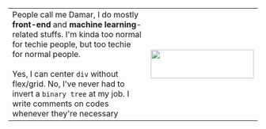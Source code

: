 <table border="0" cellspacing="0" cellpadding="0">
 <tr>
    <td>
      People call me Damar, I do mostly <b>front-end</b> and <b>machine learning</b>-related stuffs. I'm kinda too normal for techie people, but too techie for normal people.<br><br> Yes, I can center <code>div</code> without flex/grid. No, I've never had to invert a <code>binary tree</code> at my job. I write comments on codes whenever they're necessary
    </td>
    <td valign="middle">
     <a href="https://stackoverflow.com/users/7552340/damzaky"><img src="https://stackoverflow.com/users/flair/7552340.png" width="208" height="58"></a>
    </td>
 </tr>
</table>
